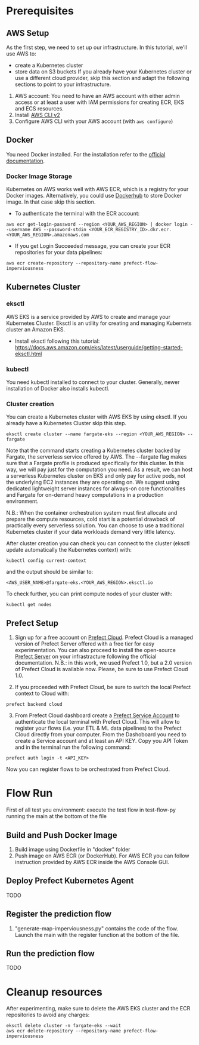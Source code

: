 # Prerequisites

## AWS Setup
As the first step, we need to set up our infrastructure. In this tutorial, we'll use AWS to:
- create a Kubernetes cluster
- store data on S3 buckets
If you already have your Kubernetes cluster or use a different cloud provider, skip this section and adapt the following sections to point to your infrastructure.

1. AWS account: You need to have an AWS account with either admin access or at least a user with IAM permissions for creating ECR, EKS and ECS resources.
2. Install [AWS CLI v2](https://aws.amazon.com/cli/)
3. Configure AWS CLI with your AWS account (with `aws configure`)

## Docker 
You need Docker installed. For the installation refer to the [official documentation](https://docs.docker.com/get-docker/). 

### Docker Image Storage
Kubernetes on AWS works well with AWS ECR, which is a registry for your Docker images. Alternatively, you could use [Dockerhub](https://hub.docker.com/) to store Docker image. In that case skip this section.

* To authenticate the terminal with the ECR account:
```
aws ecr get-login-password --region <YOUR_AWS_REGION> | docker login --username AWS --password-stdin <YOUR_ECR_REGISTRY_ID>.dkr.ecr.<YOUR_AWS_REGION>.amazonaws.com
```
* If you get Login Succeeded message, you can create your ECR repositories for your data pipelines:
```
aws ecr create-repository --repository-name prefect-flow-imperviousness
```

## Kubernetes Cluster
### eksctl
AWS EKS is a service provided by AWS to create and manage your Kubernetes Cluster.
Eksctl is an utility for creating and managing Kubernets cluster an Amazon EKS.
- Install eksctl following this tutorial: https://docs.aws.amazon.com/eks/latest/userguide/getting-started-eksctl.html

### kubectl
You need kubectl installed to connect to your cluster. Generally, newer installation of Docker also installs kubectl.

### Cluster creation
You can create a Kubernetes cluster with AWS EKS by using eksctl. If you already have a Kubernetes Cluster skip this step.
```
eksctl create cluster --name fargate-eks --region <YOUR_AWS_REGION> --fargate
```
Note that the command starts creating a Kubernetes cluster backed by Fargate, the serverless service offered by AWS. The --fargate flag makes sure that a Fargate profile is produced specifically for this cluster. In this way, we will pay just for the computation you need. 
As a result, we can host a serverless Kubernetes cluster on EKS and only pay for active pods, not the underlying EC2 instances they are operating on.
We suggest using dedicated lightweight server instances for always-on core functionalities and Fargate for on-demand heavy computations in a production environment. 

N.B.: When the container orchestration system must first allocate and prepare the compute resources, cold start is a potential drawback of practically every serverless solution.
You can choose to use a traditional Kubernetes cluster if your data workloads demand very little latency.

After cluster creation you can check you can connect to the cluster (eksctl update automatically the Kubernetes context) with: 
```
kubectl config current-context
```
and the output should be similar to:
```
<AWS_USER_NAME>@fargate-eks.<YOUR_AWS_REGION>.eksctl.io
```
To check further, you can print compute nodes of your cluster with:
```
kubectl get nodes
```


## Prefect Setup
1. Sign up for a free account on [Prefect Cloud](https://cloud.prefect.io/). Prefect Cloud is a managed version of Prefect Server offered with a free tier for easy experimentation. 
You can also proceed to install the open-source [Prefect Server](https://github.com/PrefectHQ/server) on your infrastracture following the official documentation.
N.B.: in this work, we used Prefect 1.0, but a 2.0 version of Prefect Cloud is available now. Please, be sure to use Prefect Cloud 1.0.

2. If you proceeded with Prefect Cloud, be sure to switch the local Prefect context to Cloud with:
```
prefect backend cloud
```

3. From Prefect Cloud dashboard create a [Prefect Service Account](https://docs-v1.prefect.io/orchestration/ui/team-settings.html#service-accounts) to authenticate the local terminal with Prefect Cloud. This will allow to register your flows (i.e. your ETL & ML data pipelines) to the Prefect Cloud directly from your computer.
From the Dashoboard you need to create a Service account and at least an API KEY. Copy you API Token and in the terminal run the following command:
```
prefect auth login -t <API_KEY>
```
Now you can register flows to be orchestrated from Prefect Cloud.

# Flow Run
First of all test you environment: execute the test flow in test-flow-py running the main at the bottom of the file

## Build and Push Docker Image
1. Build image using Dockerfile in "docker" folder
2. Push image on AWS ECR (or DockerHub). For AWS ECR you can follow instruction provided by AWS ECR inside the AWS Console GUI.

## Deploy Prefect Kubernetes Agent
TODO

## Register the prediction flow
1. "generate-map-imperviousness.py" contains the code of the flow. Launch the main with the register function at the bottom of the file.

## Run the prediction flow
TODO

# Cleanup resources
After experimenting, make sure to delete the AWS EKS cluster and the ECR repositories to avoid any charges:

```
eksctl delete cluster -n fargate-eks --wait
aws ecr delete-repository --repository-name prefect-flow-imperviousness
```
